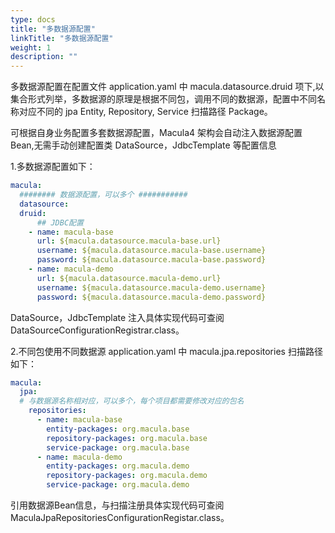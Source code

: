 ```yaml
---
type: docs
title: "多数据源配置"
linkTitle: "多数据源配置"
weight: 1
description: ""
---
```

多数据源配置在配置文件 application.yaml 中 macula.datasource.druid 项下,以集合形式列举，多数据源的原理是根据不同包，调用不同的数据源，配置中不同名称对应不同的 jpa Entity, Repository, Service 扫描路径 Package。

可根据自身业务配置多套数据源配置，Macula4 架构会自动注入数据源配置Bean,无需手动创建配置类 DataSource，JdbcTemplate 等配置信息

1.多数据源配置如下：

```yaml
macula:
  ######## 数据源配置，可以多个 ###########
  datasource:
  druid:
      ## JDBC配置
    - name: macula-base
      url: ${macula.datasource.macula-base.url}
      username: ${macula.datasource.macula-base.username}
      password: ${macula.datasource.macula-base.password}
    - name: macula-demo
      url: ${macula.datasource.macula-demo.url}
      username: ${macula.datasource.macula-demo.username}
      password: ${macula.datasource.macula-demo.password}
```
DataSource，JdbcTemplate 注入具体实现代码可查阅DataSourceConfigurationRegistrar.class。

2.不同包使用不同数据源  application.yaml  中 macula.jpa.repositories 扫描路径如下：

```yaml
macula:
  jpa:
  # 与数据源名称相对应，可以多个，每个项目都需要修改对应的包名
    repositories:
      - name: macula-base
        entity-packages: org.macula.base
        repository-packages: org.macula.base
        service-package: org.macula.base
      - name: macula-demo
        entity-packages: org.macula.demo
        repository-packages: org.macula.demo
        service-package: org.macula.demo
```
引用数据源Bean信息，与扫描注册具体实现代码可查阅 MaculaJpaRepositoriesConfigurationRegistar.class。
